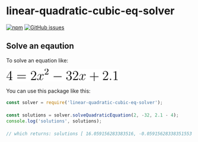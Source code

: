 # linear-quadratic-cubic-eq-solver

[![npm](https://img.shields.io/npm/v/linear-quadratic-cubic-eq-solver.svg)](https://www.npmjs.com/package/linear-quadratic-cubic-eq-solver)
[![GitHub issues](https://img.shields.io/github/issues/Feirell/linear-quadratic-cubic-eq-solver.svg)](https://github.com/Feirell/linear-quadratic-cubic-eq-solver/issues)


<!-- To produce a pdf with the equation use the conv.js

node example-equations/conv.js example-equations/example-1.svg 4=2x^2-32x+2.1
-->

## Solve an eqaution

To solve an equation like:

![eq](./example-equations/example-1.svg)

You can use this package like this:

```js
const solver = require('linear-quadratic-cubic-eq-solver');

const solutions = solver.solveQuadraticEquation(2, -32, 2.1 - 4);
console.log('solutions', solutions);

// which returns: solutions [ 16.059156283383516, -0.05915628338351553 ]
```